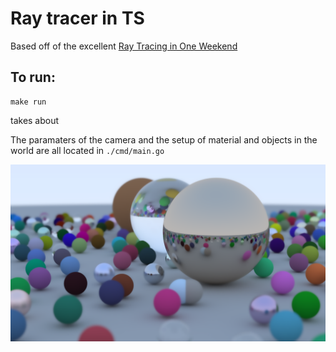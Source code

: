 # Ray tracer in TS

Based off of the excellent [Ray Tracing in One Weekend](https://raytracing.github.io/books/RayTracingInOneWeekend.html#overview)

## To run:

```
make run
```

takes about 

The paramaters of the camera and the setup of material and objects in the world are all located in `./cmd/main.go`

![A rendering of spheres, some metallic, some glass and transparent, and some metallic and reflective](./final-screenshot.png) 
